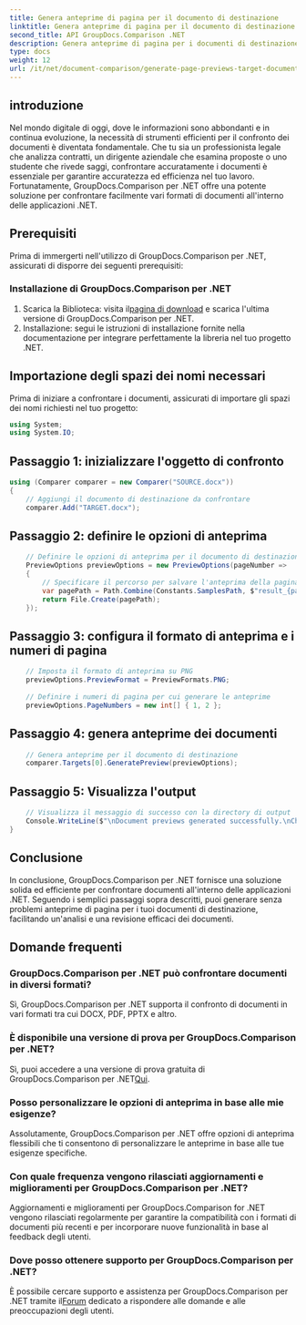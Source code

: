 ```yaml
---
title: Genera anteprime di pagina per il documento di destinazione
linktitle: Genera anteprime di pagina per il documento di destinazione
second_title: API GroupDocs.Comparison .NET
description: Genera anteprime di pagina per i documenti di destinazione in modo efficiente utilizzando GroupDocs.Comparison per .NET. Segui la nostra guida passo passo per un confronto diretto dei documenti.
type: docs
weight: 12
url: /it/net/document-comparison/generate-page-previews-target-document/
---
```

## introduzione
Nel mondo digitale di oggi, dove le informazioni sono abbondanti e in continua evoluzione, la necessità di strumenti efficienti per il confronto dei documenti è diventata fondamentale. Che tu sia un professionista legale che analizza contratti, un dirigente aziendale che esamina proposte o uno studente che rivede saggi, confrontare accuratamente i documenti è essenziale per garantire accuratezza ed efficienza nel tuo lavoro. Fortunatamente, GroupDocs.Comparison per .NET offre una potente soluzione per confrontare facilmente vari formati di documenti all'interno delle applicazioni .NET.
## Prerequisiti
Prima di immergerti nell'utilizzo di GroupDocs.Comparison per .NET, assicurati di disporre dei seguenti prerequisiti:
### Installazione di GroupDocs.Comparison per .NET
1.  Scarica la Biblioteca: visita il[pagina di download](https://releases.groupdocs.com/comparison/net/) e scarica l'ultima versione di GroupDocs.Comparison per .NET.
2. Installazione: segui le istruzioni di installazione fornite nella documentazione per integrare perfettamente la libreria nel tuo progetto .NET.

## Importazione degli spazi dei nomi necessari
Prima di iniziare a confrontare i documenti, assicurati di importare gli spazi dei nomi richiesti nel tuo progetto:
```csharp
using System;
using System.IO;

```
## Passaggio 1: inizializzare l'oggetto di confronto
```csharp
using (Comparer comparer = new Comparer("SOURCE.docx"))
{
    // Aggiungi il documento di destinazione da confrontare
    comparer.Add("TARGET.docx");
```
## Passaggio 2: definire le opzioni di anteprima
```csharp
    // Definire le opzioni di anteprima per il documento di destinazione
    PreviewOptions previewOptions = new PreviewOptions(pageNumber =>
    {
        // Specificare il percorso per salvare l'anteprima della pagina generata
        var pagePath = Path.Combine(Constants.SamplesPath, $"result_{pageNumber}.png");
        return File.Create(pagePath);
    });
```
## Passaggio 3: configura il formato di anteprima e i numeri di pagina
```csharp
    // Imposta il formato di anteprima su PNG
    previewOptions.PreviewFormat = PreviewFormats.PNG;
    
    // Definire i numeri di pagina per cui generare le anteprime
    previewOptions.PageNumbers = new int[] { 1, 2 };
```
## Passaggio 4: genera anteprime dei documenti
```csharp
    // Genera anteprime per il documento di destinazione
    comparer.Targets[0].GeneratePreview(previewOptions);
```
## Passaggio 5: Visualizza l'output
```csharp
    // Visualizza il messaggio di successo con la directory di output
    Console.WriteLine($"\nDocument previews generated successfully.\nCheck output in {Directory.GetCurrentDirectory()}.");
}
```

## Conclusione
In conclusione, GroupDocs.Comparison per .NET fornisce una soluzione solida ed efficiente per confrontare documenti all'interno delle applicazioni .NET. Seguendo i semplici passaggi sopra descritti, puoi generare senza problemi anteprime di pagina per i tuoi documenti di destinazione, facilitando un'analisi e una revisione efficaci dei documenti.
## Domande frequenti
### GroupDocs.Comparison per .NET può confrontare documenti in diversi formati?
Sì, GroupDocs.Comparison per .NET supporta il confronto di documenti in vari formati tra cui DOCX, PDF, PPTX e altro.
### È disponibile una versione di prova per GroupDocs.Comparison per .NET?
 Sì, puoi accedere a una versione di prova gratuita di GroupDocs.Comparison per .NET[Qui](https://releases.groupdocs.com/).
### Posso personalizzare le opzioni di anteprima in base alle mie esigenze?
Assolutamente, GroupDocs.Comparison per .NET offre opzioni di anteprima flessibili che ti consentono di personalizzare le anteprime in base alle tue esigenze specifiche.
### Con quale frequenza vengono rilasciati aggiornamenti e miglioramenti per GroupDocs.Comparison per .NET?
Aggiornamenti e miglioramenti per GroupDocs.Comparison for .NET vengono rilasciati regolarmente per garantire la compatibilità con i formati di documenti più recenti e per incorporare nuove funzionalità in base al feedback degli utenti.
### Dove posso ottenere supporto per GroupDocs.Comparison per .NET?
 È possibile cercare supporto e assistenza per GroupDocs.Comparison per .NET tramite il[Forum](https://forum.groupdocs.com/c/comparison/12) dedicato a rispondere alle domande e alle preoccupazioni degli utenti.
